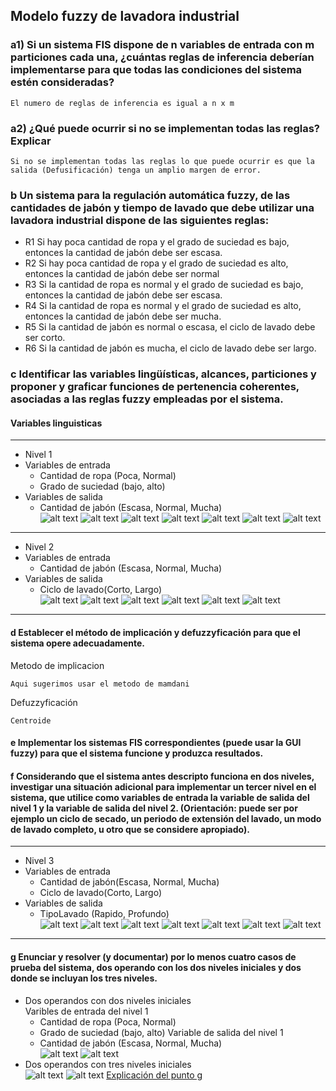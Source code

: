 ## Modelo fuzzy de lavadora industrial
### a1) Si un sistema FIS dispone de n variables de entrada con m particiones cada una, ¿cuántas reglas de inferencia deberían implementarse para que todas las condiciones del sistema estén consideradas?

~~~
El numero de reglas de inferencia es igual a n x m
~~~

### a2) ¿Qué puede ocurrir si no se implementan todas las reglas? Explicar

~~~
Si no se implementan todas las reglas lo que puede ocurrir es que la salida (Defusificación) tenga un amplio margen de error. 
~~~

### b Un sistema para la regulación automática fuzzy, de las cantidades de jabón y tiempo de lavado que debe utilizar una lavadora industrial dispone de las siguientes reglas:

- R1 Si hay poca cantidad de ropa y el grado de suciedad es bajo, entonces la cantidad de jabón debe ser escasa.
- R2 Si hay poca cantidad de ropa y el grado de suciedad es alto, entonces la cantidad de jabón debe ser normal
- R3 Si la cantidad de ropa es normal y el grado de suciedad es bajo, entonces la cantidad de jabón debe ser escasa.
- R4 Si la cantidad de ropa es normal y el grado de suciedad es alto, entonces la cantidad de jabón debe ser mucha.
- R5 Si la cantidad de jabón es normal o escasa, el ciclo de lavado debe ser corto.
- R6 Si la cantidad de jabón es mucha, el ciclo de lavado debe ser largo.

### c  Identificar las variables lingüísticas, alcances, particiones y proponer y graficar funciones de pertenencia coherentes, asociadas a las reglas fuzzy empleadas por el sistema.
#### Variables linguisticas
---
- Nivel 1
- Variables de entrada
    - Cantidad de ropa (Poca, Normal)
    - Grado de suciedad (bajo, alto)
- Variables de salida
    - Cantidad de jabón (Escasa, Normal, Mucha)\
![alt text](./capturas/nivel1fis.png)
![alt text](./capturas/nivel1ve1.png)
![alt text](./capturas/nivel1ve2.png)
![alt text](./capturas/nivel1vs.png)
![alt text](./capturas/nivel1rules.png)
![alt text](./capturas/nivel1rulesViewer.png)
![alt text](./capturas/nivel1.png)
---
- Nivel 2
- Variables de entrada
    - Cantidad de jabón (Escasa, Normal, Mucha)
- Variables de salida
    - Ciclo de lavado(Corto, Largo)\
![alt text](./capturas/nivel2fis.png)
![alt text](./capturas/nivel2ve1.png)
![alt text](./capturas/nivel2vs.png)
![alt text](./capturas/nivel2rules.png)
![alt text](./capturas/nivel2rulesViewer.png)
![alt text](./capturas/nivel2.png)
---
#### d Establecer el método de implicación y defuzzyficación para que el sistema opere adecuadamente.
Metodo de implicacion
~~~
Aqui sugerimos usar el metodo de mamdani
~~~
Defuzzyficación
~~~
Centroide
~~~
#### e Implementar los sistemas FIS correspondientes (puede usar la GUI fuzzy) para que el sistema funcione y produzca resultados.

#### f Considerando que el sistema antes descripto funciona en dos niveles, investigar una situación adicional para implementar un tercer nivel en el sistema, que utilice como variables de entrada la variable de salida del nivel 1 y la variable de salida del nivel 2. (Orientación: puede ser por ejemplo un ciclo de secado, un periodo de extensión del lavado, un modo de lavado completo, u otro que se considere apropiado).
---
- Nivel 3
- Variables de entrada
    - Cantidad de jabón(Escasa, Normal, Mucha)
    - Ciclo de lavado(Corto, Largo)
- Variables de salida
    - TipoLavado (Rapido, Profundo)\
![alt text](./capturas/nivel3fis.png)
![alt text](./capturas/nivel3ve1.png)
![alt text](./capturas/nivel3ve2.png)
![alt text](./capturas/nivel3vs.png)
![alt text](./capturas/nivel3rules.png)
![alt text](./capturas/nivel3rulesViewer.png)
![alt text](./capturas/nivel3.png)
---
#### g Enunciar y resolver (y documentar) por lo menos cuatro casos de prueba del sistema, dos operando con los dos niveles iniciales y dos donde se incluyan los tres niveles.
- Dos operandos con dos niveles iniciales\
    Varibles de entrada del nivel 1
    - Cantidad de ropa (Poca, Normal)
    - Grado de suciedad (bajo, alto)
    Variable de salida del nivel 1
    - Cantidad de jabón (Escasa, Normal, Mucha)\
![alt text](./capturas/nivel2a.png)
![alt text](./capturas/nivel2b.png)
- Dos operandos con tres niveles iniciales\
![alt text](./capturas/nivel3a.png)
![alt text](./capturas/nivel3b.png)
[Explicación del punto g](https://youtu.be/CvbR4mp2Dqg)
